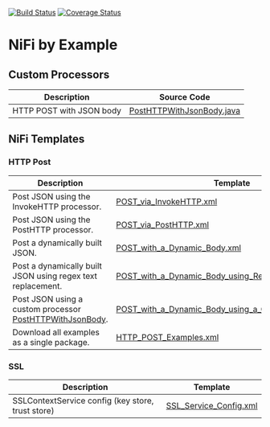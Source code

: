[![Build Status](https://travis-ci.org/zezutom/NiFiByExample.svg?branch=master)](https://travis-ci.org/zezutom/NiFiByExample)
[![Coverage Status](https://coveralls.io/repos/github/zezutom/NiFiByExample/badge.svg?branch=master)](https://coveralls.io/github/zezutom/NiFiByExample?branch=master)

# NiFi by Example

## Custom Processors
|  Description | Source Code |
| ------------- | ------------- |
| HTTP POST with JSON body | [PostHTTPWithJsonBody.java](nifi-processors/src/main/java/org/zezutom/processors/nifi/example/PostHTTPWithJsonBody.java) |

## NiFi Templates
### HTTP Post
|  Description | Template |
| ------------- | ------------- |
| Post JSON using the InvokeHTTP processor.  | [POST_via_InvokeHTTP.xml](templates/http_post/POST_via_InvokeHTTP.xml)  |
| Post JSON using the PostHTTP processor.  | [POST_via_PostHTTP.xml](templates/http_post/POST_via_PostHTTP.xml)  |
| Post a dynamically built JSON.  | [POST_with_a_Dynamic_Body.xml](templates/http_post/POST_with_a_Dynamic_Body.xml)  |
| Post a dynamically built JSON using regex text replacement.  | [POST_with_a_Dynamic_Body_using_ReplaceText.xml](templates/http_post/POST_with_a_Dynamic_Body_using_ReplaceText.xml)  |
| Post JSON using a custom processor [PostHTTPWithJsonBody](nifi-processors/src/main/java/org/zezutom/processors/nifi/example/PostHTTPWithJsonBody.java).  | [POST_with_a_Dynamic_Body_using_a_Custom_Processor.xml](templates/http_post/POST_with_a_Dynamic_Body_using_a_Custom_Processor.xml)  |
| Download all examples as a single package.  | [HTTP_POST_Examples.xml](templates/http_post/HTTP_POST_Examples.xml)  |

### SSL
| Description  | Template |
| ------------- | ------------- |
| SSLContextService config (key store, trust store)  | [SSL_Service_Config.xml](templates/http_post/SSL_Service_Config.xml)  |
